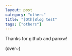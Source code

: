 ```yaml
---
layout: post
category: "others"
title: "[Oth]Blog test"
tags: ["others"]
---
```





Thanks for github and panxw!




(over~)


